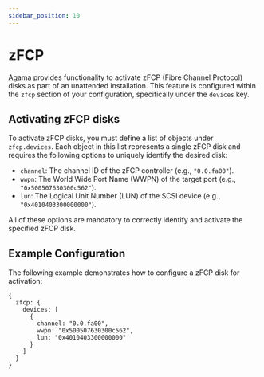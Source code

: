 ```yaml
---
sidebar_position: 10
---
```


# zFCP

Agama provides functionality to activate zFCP (Fibre Channel Protocol) disks as part of an unattended installation. This feature is configured within the `zfcp` section of your configuration, specifically under the `devices` key.

## Activating zFCP disks

To activate zFCP disks, you must define a list of objects under `zfcp.devices`. Each object in this list represents a single zFCP disk and requires the following options to uniquely identify the desired disk:

  * `channel`: The channel ID of the zFCP controller (e.g., `"0.0.fa00"`).
  * `wwpn`: The World Wide Port Name (WWPN) of the target port (e.g., `"0x500507630300c562"`).
  * `lun`: The Logical Unit Number (LUN) of the SCSI device (e.g., `"0x4010403300000000"`).

All of these options are mandatory to correctly identify and activate the specified zFCP disk.

## Example Configuration

The following example demonstrates how to configure a zFCP disk for activation:

```jsonnet
{
  zfcp: {
    devices: [
      {
        channel: "0.0.fa00",
        wwpn: "0x500507630300c562",
        lun: "0x4010403300000000"
      }
    ]
  }
}
```
